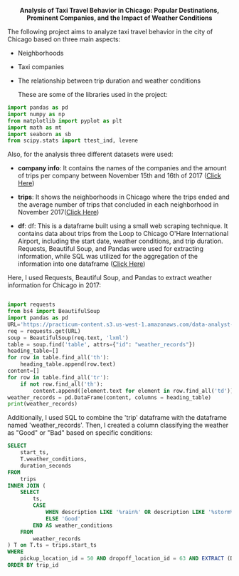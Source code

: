 
<p align="center"><b>Analysis of Taxi Travel Behavior in Chicago: Popular Destinations,
Prominent Companies, and the Impact of Weather Conditions</b></p>


The following project aims to analyze taxi travel behavior in the city of Chicago based on three main aspects:

- Neighborhoods
- Taxi companies
- The relationship between trip duration and weather conditions

  These are some of the libraries used in the project:

```python
import pandas as pd
import numpy as np
from matplotlib import pyplot as plt
import math as mt
import seaborn as sb
from scipy.stats import ttest_ind, levene
```

Also, for the analysis three different datasets were used:

- <b>company info</b>: It contains the names of the companies and the amount of trips per company between November 15th and 16th of 2017 ([Click Here](https://github.com/Natcol05/Taxi-Travels-in-Chicago/blob/c7bbf61ca37c6864e42e8207c3ed718dafef790f/moved_project_sql_result_01%20(1).csv)) 

- <b>trips</b>: It shows the neighborhoods in Chicago where the trips ended and the average number of trips that concluded in each neighborhood in November 2017([Click Here](https://github.com/Natcol05/Taxi-Travels-in-Chicago/blob/c7bbf61ca37c6864e42e8207c3ed718dafef790f/moved_project_sql_result_04.csv))

- <b>df</b>: df: This is a dataframe built using a small web scraping technique. It contains data about trips from the Loop to Chicago O'Hare International Airport, including the start date, weather conditions, and trip duration. Requests, Beautiful Soup, and Pandas were used for extracting information, while SQL was utilized for the aggregation of the information into one dataframe ([Click Here](https://github.com/Natcol05/Taxi-Travels-in-Chicago/blob/c7bbf61ca37c6864e42e8207c3ed718dafef790f/moved_project_sql_result_07.csv))

Here, I used Requests, Beautiful Soup, and Pandas to extract weather information for Chicago in 2017: 
```python

import requests
from bs4 import BeautifulSoup
import pandas as pd
URL='https://practicum-content.s3.us-west-1.amazonaws.com/data-analyst-eng/moved_chicago_weather_2017.html'
req = requests.get(URL)
soup = BeautifulSoup(req.text, 'lxml')
table = soup.find('table', attrs={"id": "weather_records"})
heading_table=[]
for row in table.find_all('th'):
    heading_table.append(row.text)   
content=[]
for row in table.find_all('tr'):
    if not row.find_all('th'):
        content.append([element.text for element in row.find_all('td')])
weather_records = pd.DataFrame(content, columns = heading_table)
print(weather_records)
```

Additionally, I used SQL to combine the 'trip' dataframe with the dataframe named 'weather_records'. Then, I created a column classifying the weather as "Good" or "Bad" based on specific conditions:
```SQL
SELECT
    start_ts,
    T.weather_conditions,
    duration_seconds
FROM 
    trips
INNER JOIN (
    SELECT
        ts,
        CASE
            WHEN description LIKE '%rain%' OR description LIKE '%storm%' THEN 'Bad'
            ELSE 'Good'
        END AS weather_conditions
    FROM 
        weather_records          
) T on T.ts = trips.start_ts
WHERE 
    pickup_location_id = 50 AND dropoff_location_id = 63 AND EXTRACT (DOW from trips.start_ts) = 6
ORDER BY trip_id
```

